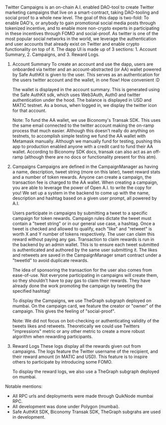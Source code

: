 Twitter Campaigns is an on-chain A.I. enabled DAO-tool to create Twitter marketing campaigns that live on a smart-contract, taking DAO-tooling and social proof to a whole new level. The goal of this dapp is two-fold: To enable DAO's, or anybody to gain promotional social media posts through tokenized incentive, and to enable more non-crypto experts in participating in these incentives through FOMO and social-proof. As twitter is one of the most popular social networks in the world, we leverage the authentication and user accounts that already exist on Twitter and enable crypto functionality on top of it. The dapp UI is made up of 3 sections: 1. Account Summary, 2. Campaigns, and 3. Reward Logs.

1. Account Summary
   To create an account and use the dapp, users are onboarded via twitter and an account-abstracted (or AA) wallet powered by Safe AuthKit is given to the user. This serves as an authentication for the users twitter account and the wallet, in one flow! How convenient :D

   The wallet is displayed in the account summary. This is generated using the Safe AuthKit sdk, which uses Web3Auth, Auth0 and twitter authentication under the hood. The balance is displayed in USD and MATIC testnet. As a bonus, when logged in, we display the twitter icon for that account.

   Note: To fund the AA wallet, we use Biconomy's Transak SDK. This uses the same email connected to the twitter account making the on-ramp process that much easier. Although this doesn't really do anything on testnets, to accomplish simple testing we fund the AA wallet with Metamask manually. Although we manually fund for testing, pushing this app to production enabled anyone with a credit card to fund their AA wallet. According to Biconomy SDK docs, transak can also act as an off-ramp (although there are no docs or functionality present for this atm).

2. Campaigns
   Campaigns are defined in the CampaignManager as having a name, description, tweet string (more on this later), tweet reward stats and a number of token rewards. Anyone can create a campaign, the transaction fee is charged to the AA wallet. When creating a campaign, you are able to leverage the power of Open A.I. to write the copy for you! We set up a system in the backend to come up with the name, description and hashtag based on a given user prompt, all powered by A.I.

   Users participate in campaigns by submitting a tweet to a specific campaign for token rewards. Campaign rules dictate the tweet must contain a "tweet string" or in our general use case, a hashtag. Once a tweet is checked and allowed to qualify, each "like" and "retweet" is worth X and Y number of tokens respectively. The user can claim this reward without paying any gas. Transaction to claim rewards is run in the backend by an admin wallet. This is to ensure each tweet submitted is authenticated and authored by the same user submitting it. The likes and retweets are saved in the CampaignManager smart contract under a "tweetId" to avoid duplicate rewards.

   The idea of sponsoring the transaction for the user also comes from ease-of-use. Not everyone participating in campaigns will create them, so they shouldn't have to pay gas to claim their rewards. They have already done the work promoting the campaign by tweeting the specified hashtag!

   To display the Campaigns, we use TheGraph subgraph deployed on mumbai. On the campaign card, we feature the creator or "owner" of the campaign. This gives the feeling of "social-proof".

   Note: We did not focus on bot-checking or authenticating validity of the tweets likes and retweets. Theoretically we could use Twitters "impressions" metric or any other metric to create a more robust algorithm when rewarding participants.

3. Reward Logs
   These logs display all the rewards given out from campaigns. The logs feature the Twitter username of the recipient, and their reward amount (in MATIC and USD). This feature is to inspire others to participate by introducing some FOMO.

   To display the reward logs, we also use a TheGraph subgraph deployed on mumbai.

Notable mentions:

- All RPC urls and deployments were made through QuikNode mumbai RPC.
- All development was done under Polygon (mumbai).
- Safe AuthKit SDK, Biconomy Transak SDK, TheGraph subgrahs are used in development.
